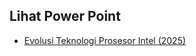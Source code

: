 ## Lihat Power Point

- [Evolusi Teknologi Prosesor Intel (2025)]([https://github.com/ferryastika/osc10e/blob/master/ch4/thrd-posix.c](https://www.canva.com/design/DAGlD_MZdiw/qAb5HGFGFgVQBuxDKz60RA/edit?utm_content=DAGlD_MZdiw&utm_campaign=designshare&utm_medium=link2&utm_source=sharebutton))
